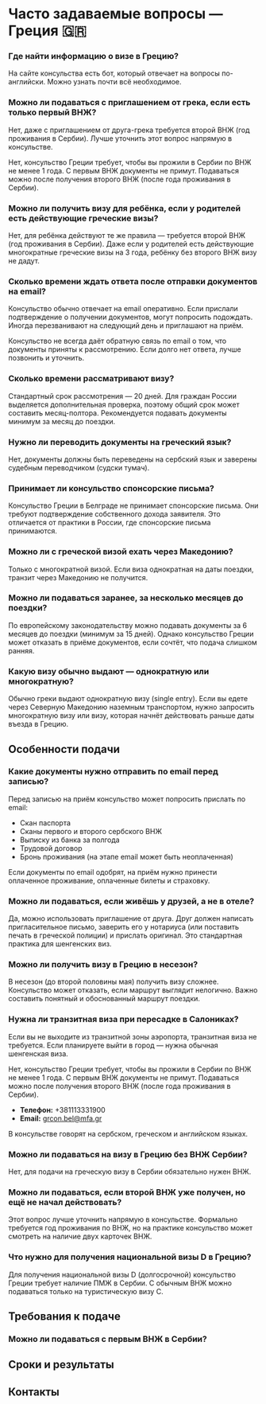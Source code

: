 # Часто задаваемые вопросы — Греция 🇬🇷
### Где найти информацию о визе в Грецию?

На сайте консульства есть бот, который отвечает на вопросы по-английски. Можно узнать почти всё необходимое.

### Можно ли подаваться с приглашением от грека, если есть только первый ВНЖ?

Нет, даже с приглашением от друга-грека требуется второй ВНЖ (год проживания в Сербии). Лучше уточнить этот вопрос напрямую в консульстве.

Нет, консульство Греции требует, чтобы вы прожили в Сербии по ВНЖ не менее 1 года. С первым ВНЖ документы не примут. Подаваться можно после получения второго ВНЖ (после года проживания в Сербии).
### Можно ли получить визу для ребёнка, если у родителей есть действующие греческие визы?

Нет, для ребёнка действуют те же правила — требуется второй ВНЖ (год проживания в Сербии). Даже если у родителей есть действующие многократные греческие визы на 3 года, ребёнку без второго ВНЖ визу не дадут.
### Сколько времени ждать ответа после отправки документов на email?

Консульство обычно отвечает на email оперативно. Если прислали подтверждение о получении документов, могут попросить подождать. Иногда перезванивают на следующий день и приглашают на приём.

Консульство не всегда даёт обратную связь по email о том, что документы приняты к рассмотрению. Если долго нет ответа, лучше позвонить и уточнить.

### Сколько времени рассматривают визу?

Стандартный срок рассмотрения — 20 дней. Для граждан России выделяется дополнительная проверка, поэтому общий срок может составить месяц-полтора. Рекомендуется подавать документы минимум за месяц до поездки.
### Нужно ли переводить документы на греческий язык?

Нет, документы должны быть переведены на сербский язык и заверены судебным переводчиком (судски тумач).

### Принимает ли консульство спонсорские письма?

Консульство Греции в Белграде не принимает спонсорские письма. Они требуют подтверждение собственного дохода заявителя. Это отличается от практики в России, где спонсорские письма принимаются.

### Можно ли с греческой визой ехать через Македонию?

Только с многократной визой. Если виза однократная на даты поездки, транзит через Македонию не получится.


### Можно ли подаваться заранее, за несколько месяцев до поездки?

По европейскому законодательству можно подавать документы за 6 месяцев до поездки (минимум за 15 дней). Однако консульство Греции может отказать в приёме документов, если сочтёт, что подача слишком ранняя.

### Какую визу обычно выдают — однократную или многократную?

Обычно греки выдают однократную визу (single entry). Если вы едете через Северную Македонию наземным транспортом, нужно запросить многократную визу или визу, которая начнёт действовать раньше даты въезда в Грецию.

## Особенности подачи

### Какие документы нужно отправить по email перед записью?

Перед записью на приём консульство может попросить прислать по email:

- Скан паспорта
- Сканы первого и второго сербского ВНЖ
- Выписку из банка за полгода
- Трудовой договор
- Бронь проживания (на этапе email может быть неоплаченная)

Если документы по email одобрят, на приём нужно принести оплаченное проживание, оплаченные билеты и страховку.

### Можно ли подаваться, если живёшь у друзей, а не в отеле?

Да, можно использовать приглашение от друга. Друг должен написать пригласительное письмо, заверить его у нотариуса (или поставить печать в греческой полиции) и прислать оригинал. Это стандартная практика для шенгенских виз.

### Можно ли получить визу в Грецию в несезон?

В несезон (до второй половины мая) получить визу сложнее. Консульство может отказать, если маршрут выглядит нелогично. Важно составить понятный и обоснованный маршрут поездки.

### Нужна ли транзитная виза при пересадке в Салониках?

Если вы не выходите из транзитной зоны аэропорта, транзитная виза не требуется. Если планируете выйти в город — нужна обычная шенгенская виза.

Нет, консульство Греции требует, чтобы вы прожили в Сербии по ВНЖ не менее 1 года. С первым ВНЖ документы не примут. Подаваться можно после получения второго ВНЖ (после года проживания в Сербии).

- **Телефон:** +381113331900
- **Email:** grcon.bel@mfa.gr

В консульстве говорят на сербском, греческом и английском языках.
### Можно ли подаваться на визу в Грецию без ВНЖ Сербии?

Нет, для подачи на греческую визу в Сербии обязательно нужен ВНЖ.

### Можно ли подаваться, если второй ВНЖ уже получен, но ещё не начал действовать?

Этот вопрос лучше уточнить напрямую в консульстве. Формально требуется год проживания по ВНЖ, но на практике консульство может смотреть на наличие двух карточек ВНЖ.

### Что нужно для получения национальной визы D в Грецию?

Для получения национальной визы D (долгосрочной) консульство Греции требует наличие ПМЖ в Сербии. С обычным ВНЖ можно подаваться только на туристическую визу C.

## Требования к подаче

### Можно ли подаваться с первым ВНЖ в Сербии?


## Сроки и результаты



## Контакты

